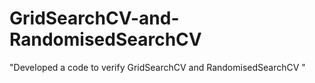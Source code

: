 # GridSearchCV-and-RandomisedSearchCV
"Developed a code to verify GridSearchCV and RandomisedSearchCV "

